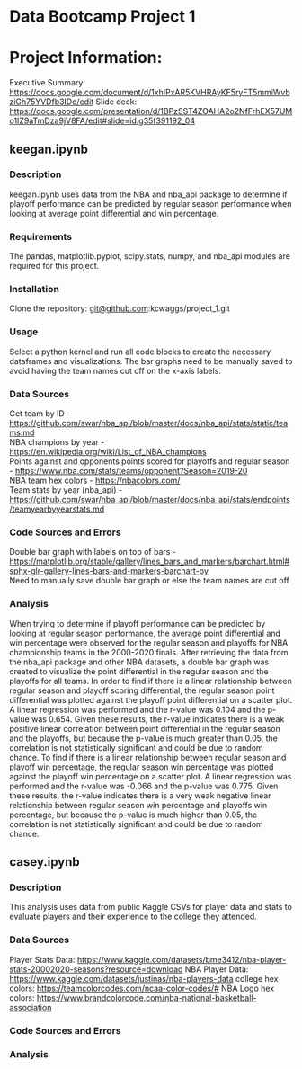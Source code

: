 # Data Bootcamp Project 1

# Project Information: 
Executive Summary: https://docs.google.com/document/d/1xhIPxAR5KVHRAyKF5ryFT5mmiWvbziGh75YVDfb3IDo/edit
Slide deck: https://docs.google.com/presentation/d/1BPzSST4ZOAHA2o2NfFrhEX57UMo1IZ9aTmDza9jV8FA/edit#slide=id.g35f391192_04

## keegan.ipynb
### Description
keegan.ipynb uses data from the NBA and nba_api package to determine if playoff performance can be predicted by regular season performance when looking at average point differential and win percentage.
### Requirements
The pandas, matplotlib.pyplot, scipy.stats, numpy, and nba_api modules are required for this project. 
### Installation
Clone the repository: git@github.com:kcwaggs/project_1.git
### Usage
Select a python kernel and run all code blocks to create the necessary dataframes and visualizations. The bar graphs need to be manually saved to avoid having the team names cut off on the x-axis labels. 
### Data Sources
Get team by ID - https://github.com/swar/nba_api/blob/master/docs/nba_api/stats/static/teams.md \
NBA champions by year - https://en.wikipedia.org/wiki/List_of_NBA_champions \
Points against and opponents points scored for playoffs and regular season - https://www.nba.com/stats/teams/opponent?Season=2019-20 \
NBA team hex colors - https://nbacolors.com/ \
Team stats by year (nba_api) - https://github.com/swar/nba_api/blob/master/docs/nba_api/stats/endpoints/teamyearbyyearstats.md 
### Code Sources and Errors
Double bar graph with labels on top of bars - https://matplotlib.org/stable/gallery/lines_bars_and_markers/barchart.html#sphx-glr-gallery-lines-bars-and-markers-barchart-py \
Need to manually save double bar graph or else the team names are cut off 
### Analysis
When trying to determine if playoff performance can be predicted by looking at regular season performance, the average point differential and win percentage were observed for the regular season and playoffs for NBA championship teams in the 2000-2020 finals. After retrieving the data from the nba_api package and other NBA datasets, a double bar graph was created to visualize the point differential in the regular season and the playoffs for all teams. In order to find if there is a linear relationship between regular season and playoff scoring differential, the regular season point differential was plotted against the playoff point differential on a scatter plot. A linear regression was performed and the r-value was 0.104 and the p-value was 0.654. Given these results, the r-value indicates there is a weak positive linear correlation between point differential in the regular season and the playoffs, but because the p-value is much greater than 0.05, the correlation is not statistically significant and could be due to random chance. To find if there is a linear relationship between regular season and playoff win percentage, the regular season win percentage was plotted against the playoff win percentage on a scatter plot. A linear regression was performed and the r-value was -0.066 and the p-value was 0.775. Given these results, the r-value indicates there is a very weak negative linear relationship between regular season win percentage and playoffs win percentage, but because the p-value is much higher than 0.05, the correlation is not statistically significant and could be due to random chance.

## casey.ipynb
### Description
This analysis uses data from public Kaggle CSVs for player data and stats to evaluate players and their experience to the college they attended. 
### Data Sources
Player Stats Data: https://www.kaggle.com/datasets/bme3412/nba-player-stats-20002020-seasons?resource=download
NBA Player Data: https://www.kaggle.com/datasets/justinas/nba-players-data
college hex colors: https://teamcolorcodes.com/ncaa-color-codes/#
NBA Logo hex colors: https://www.brandcolorcode.com/nba-national-basketball-association
### Code Sources and Errors

### Analysis
